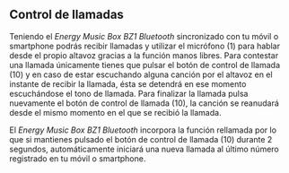 ## Control de llamadas

Teniendo el *Energy Music Box BZ1 Bluetooth* sincronizado con tu móvil o smartphone podrás recibir llamadas y utilizar el micrófono (1) para hablar desde el propio altavoz gracias a la función manos libres.
Para contestar una llamada únicamente tienes que pulsar el botón de control de llamada (10) y en caso de estar escuchando alguna canción por el altavoz en el instante de recibir la llamada, ésta se detendrá en ese momento escuchándose el tono de llamada. Para finalizar la llamada pulsa nuevamente el botón de control de llamada (10), la canción se reanudará desde el mismo momento en el que se recibió la llamada.

El *Energy Music Box BZ1 Bluetooth* incorpora la función rellamada por lo que si mantienes pulsado el botón de control de llamada (10) durante 2 segundos, automáticamente iniciará una nueva llamada al último número registrado en tu móvil o smartphone.

